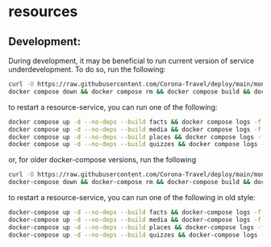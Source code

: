 resources
=========

Development:
------------

During development, it may be beneficial to run current version of service underdevelopment.
To do so, run the following:
```sh
curl -O https://raw.githubusercontent.com/Corona-Travel/deploy/main/mongo-init.js
docker compose down && docker compose rm && docker compose build && docker compose up --build --force-recreate -d && docker compose logs -f
```
to restart a resource-service, you can run one of the following:
```sh
docker compose up -d --no-deps --build facts && docker compose logs -f
docker compose up -d --no-deps --build media && docker compose logs -f
docker compose up -d --no-deps --build places && docker compose logs -f
docker compose up -d --no-deps --build quizzes && docker compose logs -f
```

or, for older docker-compose versions, run the following
```sh
curl -O https://raw.githubusercontent.com/Corona-Travel/deploy/main/mongo-init.js
docker-compose down && docker-compose rm && docker-compose build && docker-compose up --build --force-recreate -d && docker-compose logs -f
```
to restart a resource-service, you can run one of the following in old style:
```sh
docker-compose up -d --no-deps --build facts && docker-compose logs -f
docker-compose up -d --no-deps --build media && docker-compose logs -f
docker-compose up -d --no-deps --build places && docker-compose logs -f
docker-compose up -d --no-deps --build quizzes && docker-compose logs -f
```

